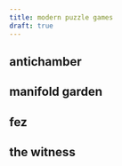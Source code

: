 ```yaml
---
title: modern puzzle games
draft: true
---
```


## antichamber

## manifold garden

## fez

## the witness